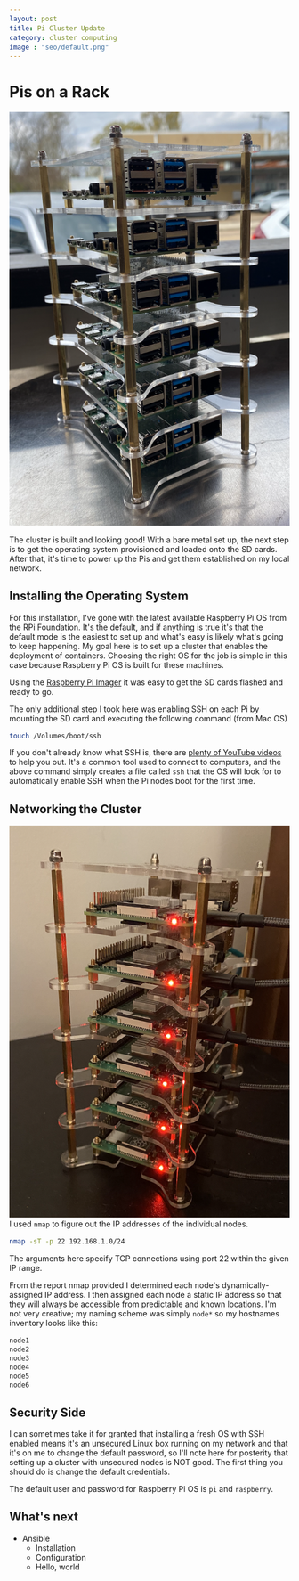 ```yaml
---
layout: post
title: Pi Cluster Update
category: cluster computing
image : "seo/default.png"
---
```

# Pis on a Rack

![photo of bare metal pi cluster](/img/pi-cluster-bare-metal.png)

The cluster is built and looking good! With a bare metal set up, the next step is to get the operating system provisioned and loaded onto the SD cards. After that, it's time to power up the Pis and get them established on my local network.

## Installing the Operating System

For this installation, I've gone with the latest available Raspberry Pi OS from the RPi Foundation. It's the default, and if anything is true it's that the default mode is the easiest to set up and what's easy is likely what's going to keep happening. My goal here is to set up a cluster that enables the deployment of containers. Choosing the right OS for the job is simple in this case because Raspberry Pi OS is built for these machines.

Using the [Raspberry Pi Imager](https://www.raspberrypi.org/blog/raspberry-pi-imager-imaging-utility/) it was easy to get the SD cards flashed and ready to go.

The only additional step I took here was enabling SSH on each Pi by mounting the SD card and executing the following command (from Mac OS)

```bash
touch /Volumes/boot/ssh
```

If you don't already know what SSH is, there are [plenty of YouTube videos](https://www.youtube.com/watch?v=ORcvSkgdA58&ab_channel=Computerphile) to help you out. It's a common tool used to connect to computers, and the above command simply creates a file called `ssh` that the OS will look for to automatically enable SSH when the Pi nodes boot for the first time.

## Networking the Cluster

![photo of networked pi cluster](/img/pi-cluster-networked.png)
I used `nmap` to figure out the IP addresses of the individual nodes.

```bash
nmap -sT -p 22 192.168.1.0/24
```

The arguments here specify TCP connections using port 22 within the given IP range.

From the report nmap provided I determined each node's dynamically-assigned IP address. I then assigned each node a static IP address so that they will always be accessible from predictable and known locations. I'm not very creative; my naming scheme was simply `node*` so my hostnames inventory looks like this:

```
node1
node2
node3
node4
node5
node6
```

## Security Side

I can sometimes take it for granted that installing a fresh OS with SSH enabled means it's an unsecured Linux box running on my network and that it's on me to change the default password, so I'll note here for posterity that setting up a cluster with unsecured nodes is NOT good. The first thing you should do is change the default credentials.

The default user and password for Raspberry Pi OS is `pi` and `raspberry`.

## What's next

- Ansible
  - Installation
  - Configuration
  - Hello, world

